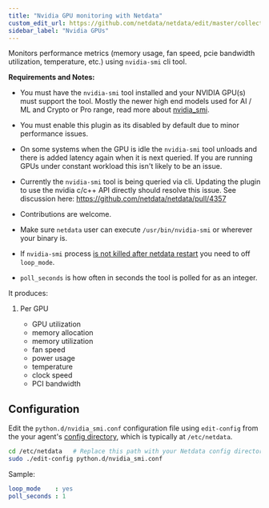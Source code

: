```yaml
---
title: "Nvidia GPU monitoring with Netdata"
custom_edit_url: https://github.com/netdata/netdata/edit/master/collectors/python.d.plugin/nvidia_smi/README.md
sidebar_label: "Nvidia GPUs"
---
```




Monitors performance metrics (memory usage, fan speed, pcie bandwidth utilization, temperature, etc.) using `nvidia-smi` cli tool.


**Requirements and Notes:**

-   You must have the `nvidia-smi` tool installed and your NVIDIA GPU(s) must support the tool. Mostly the newer high end models used for AI / ML and Crypto or Pro range, read more about [nvidia_smi](https://developer.nvidia.com/nvidia-system-management-interface).

-   You must enable this plugin as its disabled by default due to minor performance issues.

-   On some systems when the GPU is idle the `nvidia-smi` tool unloads and there is added latency again when it is next queried. If you are running GPUs under constant workload this isn't likely to be an issue.

-   Currently the `nvidia-smi` tool is being queried via cli. Updating the plugin to use the nvidia c/c++ API directly should resolve this issue. See discussion here: <https://github.com/netdata/netdata/pull/4357>

-   Contributions are welcome.

-   Make sure `netdata` user can execute `/usr/bin/nvidia-smi` or wherever your binary is.

-   If `nvidia-smi` process [is not killed after netdata restart](https://github.com/netdata/netdata/issues/7143) you need to off `loop_mode`.

-   `poll_seconds` is how often in seconds the tool is polled for as an integer.

It produces:

1.  Per GPU

    -   GPU utilization
    -   memory allocation
    -   memory utilization
    -   fan speed
    -   power usage
    -   temperature
    -   clock speed
    -   PCI bandwidth

## Configuration

Edit the `python.d/nvidia_smi.conf` configuration file using `edit-config` from the your agent's [config
directory](/docs/agent/step-by-step/step-04#find-your-netdataconf-file), which is typically at `/etc/netdata`.

```bash
cd /etc/netdata   # Replace this path with your Netdata config directory, if different
sudo ./edit-config python.d/nvidia_smi.conf
```

Sample:

```yaml
loop_mode    : yes
poll_seconds : 1
```



